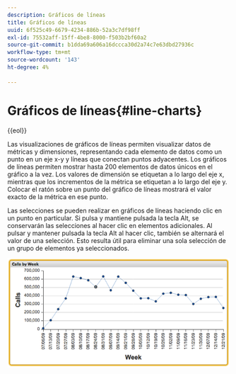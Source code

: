 ```yaml
---
description: Gráficos de líneas
title: Gráficos de líneas
uuid: 6f525c49-6679-4234-886b-52a3c7df98ff
exl-id: 75532aff-15ff-4be8-8000-f503b2bf60a2
source-git-commit: b1dda69a606a16dccca30d2a74c7e63dbd27936c
workflow-type: tm+mt
source-wordcount: '143'
ht-degree: 4%

---
```


# Gráficos de líneas{#line-charts}

{{eol}}

Las visualizaciones de gráficos de líneas permiten visualizar datos de métricas y dimensiones, representando cada elemento de datos como un punto en un eje x-y y líneas que conectan puntos adyacentes. Los gráficos de líneas permiten mostrar hasta 200 elementos de datos únicos en el gráfico a la vez. Los valores de dimensión se etiquetan a lo largo del eje x, mientras que los incrementos de la métrica se etiquetan a lo largo del eje y. Colocar el ratón sobre un punto del gráfico de líneas mostrará el valor exacto de la métrica en ese punto.

Las selecciones se pueden realizar en gráficos de líneas haciendo clic en un punto en particular. Si pulsa y mantiene pulsada la tecla Alt, se conservarán las selecciones al hacer clic en elementos adicionales. Al pulsar y mantener pulsada la tecla Alt al hacer clic, también se alternará el valor de una selección. Esto resulta útil para eliminar una sola selección de un grupo de elementos ya seleccionados.

![](assets/line_chart.png)
